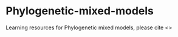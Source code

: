 # Phylogenetic-mixed-models
Learning resources for Phylogenetic mixed models, please cite <<The host phylogeny determines viral infectivity and replication across Staphylococcus host species>>
